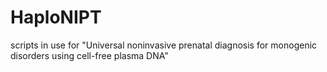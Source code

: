 # HaploNIPT
scripts in use for "Universal noninvasive prenatal diagnosis for monogenic disorders using cell-free plasma DNA"
